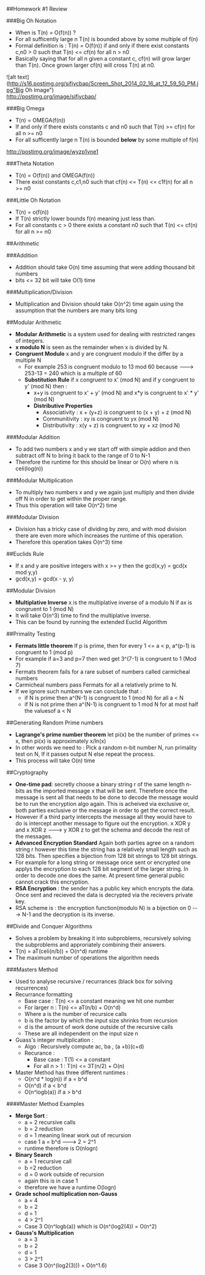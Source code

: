 ##Homework #1 Review

###Big Oh Notation
- When is T(n) = O(f(n)) ?
- For all sufficently large n T(n) is bounded above by some multiple of f(n)
- Formal definition is : 
  T(n) = O(f(n)) if and only if there exist constants c,n0 > 0 such that T(n) <= cf(n) for all n > n0
- Basically saying that for all n given a constant c, cf(n) will grow larger than T(n). Once grown larger cf(n) will cross T(n) at n0.


![alt text](http://s16.postimg.org/sifiycbap/Screen_Shot_2014_02_16_at_12_59_50_PM.jpg"Big Oh Image")
<br/>
http://postimg.org/image/sifiycbap/


###Big Omega
- T(n) = OMEGA(f(n))
- If and only if there exists constants c and n0 such that T(n) >= cf(n) for all n >= n0
- For all sufficently large n T(n) is bounded <b>below</b> by some multiple of f(n)

http://postimg.org/image/wyzp1vne1

###Theta Notation
- T(n) = O(f(n)) and OMEGA(f(n))
- There exist constants c,c1,n0 such that cf(n) <= T(n) <= c1f(n) for all n >= n0

###Little Oh Notation
- T(n) = o(f(n))
- If T(n) strictly lower bounds f(n) meaning just less than.
- For all constants c > 0 there exists a constant n0 such that T(n) <= cf(n) for all n >= n0

##Arithmetic

###Addition
- Addition should take O(n) time assuming that were adding thousand bit numbers
- bits <= 32 bit will take O(1) time

###Multiplication/Division
- Multiplication and Division should take O(n^2) time again using the assumption that the numbers are many bits long


##Modular Arithmetic
- <b>Modular Arithmetic</b> is a system used for dealing with restricted ranges of integers.
- <b>x modulo N</b> is seen as the remainder when x is divided by N.
- <b>Congruent Modulo</b> x and y are congruent modulo if the differ by a multiple N
  - For example 253 is congruent modulo to 13 mod 60 because ---> 253-13 = 240 which is a multiple of 60
  - <b>Substitution Rule</b> if x congruent to x' (mod N) and if y congruent to y' (mod N) then :
    - x+y is congruent to x' + y' (mod N) and x*y is congruent to x' * y' (mod N)
    - <b>Distributive Properties</b>
      - Associativity : x + (y+z) is congruent to (x + y) + z (mod N)
      - Communitivity : xy is congruent to yx (mod N)
      - Distributivity : x(y + z) is congruent to xy + xz (mod N)

###Modular Addition

- To add two numbers x and y we start off with simple addion and then subtract off N to bring it back to the range of 0 to N-1
- Therefore the runtime for this should be linear or O(n) where n is celi(log(n))

###Modular Multiplication
- To multiply two numbers x and y we again just multiply and then divide off N in order to get within the proper range.
- Thus this operation will take O(n^2) time

###Modular Division
- Division has a tricky case of dividing by zero, and with mod division there are even more which increases the runtime of this operation.
- Therefore this operation takes O(n^3) time

##Euclids Rule
- If x and y are positive integers with x >= y then the gcd(x,y) = gcd(x mod y,y)
- gcd(x,y) = gcd(x - y, y)

##Modular Division
- <b>Multiplative Inverse</b> x is the multiplative inverse of a modulo N if ax is congruent to 1 (mod N)
- It will take O(n^3) time to find the multiplative inverse.
- This can be found by running the extended Euclid Algorithm

##Primality Testing
- <b>Fermats little theorem</b> If p is prime, then for every 1 <= a < p, a^(p-1) is congruent to 1 (mod p)
- For example if a=3 and p=7 then wed get 3^(7-1) is congruent to 1 (Mod 7)
- Fermats theorem fails for a rare subset of numbers called carmicheal numbers
- Carmicheal numbers pass Fermats for all a relatively prime to N.
- If we ignore such numbers we can conclude that :
  - if N is prime then a^(N-1) is congruent to 1 (mod N) for all a < N
  - if N is not prime then a^(N-1) is congruent to 1 mod N for at most half the valuesof a < N

##Generating Random Prime numbers
- <b>Lagrange's prime number theorem</b> let pi(x) be the number of primes <= x, then pi(x) is approximately x/ln(x)
- In other words we need to : Pick a random n-bit number N, run primality test on N, If it passes output N else repeat the process.
- This process will take O(n) time

##Cryptography
- <b>One-time pad</b>: secretly choose a binary string r of the same length n-bits as the imported message x that will be sent. Therefore once the message is sent all that needs to be done to decode the message would be to run the encryption algo again. This is acheived via exclusive or, both parties exclusive or the message in order to get the correct result.
- However if a third party intercepts the message all they would have to do is intercept another message to figure out the encryption. x XOR y and x XOR z ---> y XOR z to get the schema and decode the rest of the messages.
- <b>Advanced Encryption Standard</b> Again both parties agree on a random string r however this time the string has a relatively small length such as 128 bits. Then specifies a bijection from 128 bit strings to 128 bit strings.
- For example for a long string or message once sent or encrypted one applys the encryption to each 128 bit segment of the larger string. In order to decode one does the same. At present time general public cannot crack this encryption.
- <b>RSA Encryption</b> : the sender has a public key which encrypts the data. Once sent and recieved the data is decrypted via the recievers private key. 
- RSA scheme is : the encryption function(modulo N) is a bijection on 0 ---> N-1 and the decryption is its inverse.

##Divide and Conquer Algorithms
- Solves a problem by breaking it into subproblems, recursively solving the subproblems and approriately combining their answers.
- T(n) = aT(celi(n/b)) + O(n^d) runtime
- The maximum number of operations the algorithm needs

###Masters Method
- Used to analyse recursive / recurrances (black box for solving recurrences)
- Recurrance formatting
  - Base case : T(n) <= a constant meaning we hit one number
  - For larger n : T(n) <= aT(n/b) + O(n^d)
  - Where a is the number of recursice calls
  - b is the factor by which the input size shrinks from recursion
  - d is the amount of work done outside of the recursive calls
  - These are all independent on the input size n
- Guass's integer multiplication :
  - Algo : Recursively compute ac, ba , (a +b)(c+d)
  - Recurance : 
    - Base case : T(1) <= a constant 
    - For all n > 1 : T(n) <= 3T(n/2) + O(n)
- Master Method has three different runtimes :
  - O(n^d * log(n)) if a = b^d
  - O(n^d) if a < b^d
  - O(n^logb(a)) if a > b^d

####Master Method Examples
- <b>Merge Sort</b> :
  - a = 2 recursive calls
  - b = 2 reduction
  - d = 1 meaning linear work out of recursion
  - case 1 a = b^d ---> 2 = 2^1 
  - runtime therefore is O(nlogn)
- <b>Binary Search</b> 
  - a = 1 recursive call
  - b =2 reduction
  - d = 0 work outside of recursion
  - again this is in case 1
  - therefore we have a runtime O(logn)
- <b>Grade school multiplication non-Gauss</b> 
  - a = 4
  - b = 2
  - d = 1
  - 4 > 2^1
  - Case 3 O(n^logb(a)) which is O(n^(log2(4)) = O(n^2)
- <b>Gauss's Multiplication</b>
  - a = 3
  - b = 2
  - d = 1
  - 3 > 2^1
  - Case 3 O(n^(log2(3))) = O(n^1.6)

